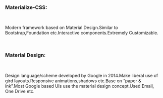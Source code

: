 
<h3>Materialize-CSS:</h3>
<br>
<p>
	Modern framework based on Material Design.Similar to Bootstrap,Foundation etc.Interactive components.Extremely Customizable.
</p>
<br>
<h3>Material Design:</h3>
<br>
<p>
Design language/scheme developed by Google in 2014.Make liberal use of gird layouts.Responsive animations,shadows etc.Base on “paper & ink”.Most Google based UIs use the material design concept.Used Email, One Drive etc.	
</p>
	








